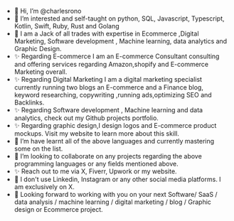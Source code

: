 - 👋 Hi, I’m @charlesrono
- 👀 I’m interested and self-taught on python, SQL, Javascript, Typescript, Kotlin, Swift, Ruby, Rust and Golang
- 🌱 I am a Jack of all trades with expertise in Ecommerce ,Digital Marketing, Software development , Machine learning, data analytics and Graphic Design.
- ✨ Regarding E-commerce I am an E-commerce Consultant consulting and offering services regarding Amazon,shopify and E-commerce Marketing overall.
- ✨ Regarding Digital Marketing I am a  digital marketing specialist currently running two blogs an E-commerce and a Finance blog, keyword researching, copywriting ,running ads,optimizing SEO and Backlinks.
- ✨ Regarding Software development , Machine learning and data analytics, check out my Github projects portfolio.
- ✨ Regarding  graphic design,I design logos and E-commerce product mockups. Visit my website to learn more about this skill.
- 🌱 I’m have learnt all of the above languages and currently mastering some on the list.
- 💞️ I’m looking to collaborate on any projects regarding the above programming languages or any fields mentioned above.
- ✨ Reach out to me via  X, Fiverr, Upwork or my website.
- 🌱 I don't use Linkedin, Instagram or any other social media platforms. I am exclusively on X.
- 🌱 Looking forward to working with you on your next Software/ SaaS / data analysis / machine learning / digital marketing / blog / Graphic design or Ecommerce project.
